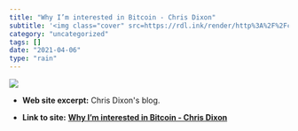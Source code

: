 ```yaml
---
title: "Why I’m interested in Bitcoin - Chris Dixon"
subtitle: '<img class="cover" src=https://rdl.ink/render/http%3A%2F%2Fcdixon.org%2F2013%2F12%2F31%2Fwhy-im-inte...'
category: "uncategorized"
tags: []
date: "2021-04-06"
type: "rain"
---
```

<img class="cover" src=https://rdl.ink/render/http%3A%2F%2Fcdixon.org%2F2013%2F12%2F31%2Fwhy-im-interested-in-bitcoin>



* **Web site excerpt:** Chris Dixon's blog.

* **Link to site:** **[Why I’m interested in Bitcoin - Chris Dixon](http://cdixon.org/2013/12/31/why-im-interested-in-bitcoin)**
